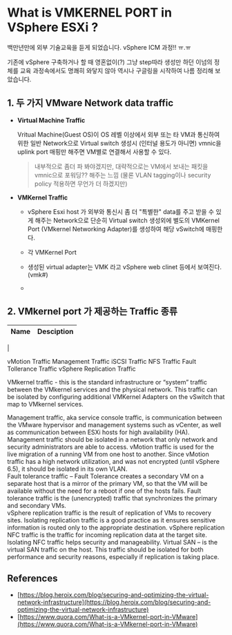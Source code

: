 # **What is VMKERNEL PORT in VSphere ESXi ?**


백만년만에 외부 기술교육을 듣게 되었습니다.  vSphere ICM 과정!! ㅠ.ㅠ

기존에 vSphere 구축하거나 할 때  영혼없이(?) 그냥 step따라 생성만 하던 이넘의 정체를 교육 과정속에서도 명쾌히  와닿지 않아 역시나 구글링을 시작하여 나름 정리해 보았습니다.

## **1.  두 가지 VMware Network data traffic**

 - **Virtual Machine Traffic**

    Vritual Machine(Guest OS)이 OS 레벨 이상에서 외부 또는 타 VM과 통신하여 위한 일반 Network으로 
    Virtual switch 생성시 (인터널 용도가 아니면) vmnic을 uplink port 매핑만 해주면 VM별로 연결해서 사용할 수 있다. 
    > 내부적으로 좀더 파 봐야겠지만, 대략적으로는 VM에서 보내는 패킷을 vmnic으로 포워딩?? 해주는 느낌
    (물론  VLAN tagging이나  security policy 적용하면 무언가 더 하겠지만)

 - **VMKernel Traffic**

   * vSphere Esxi host 가 외부와 통신시 좀 더 "특별한" data를  주고 받을 수 있게 해주는 Network으로 단순히 Virtual switch 생성외에 별도의 VMKernel Port (VMkernel Networking Adapter)를 생성하여 해당 vSwitch에 매핑한다.
   
   * 각 VMKernel Port 

   * 생성된 virtual adapter는  VMK 라고 vSphere web clinet 등에서 보여진다.  (vmk#) 

   * 

## **2. VMkernel port 가 제공하는 Traffic 종류**

| Name | Desciption |
|-----|-----|
| 





vMotion Traffic
Management Traffic
iSCSI Traffic
NFS Traffic
Fault Tollerance Traffic
vSphere Replication Traffic







VMkernel traffic - this is the standard infrastructure or “system” traffic between the VMkernel services and the physical network.  This traffic can be isolated by configuring additional VMKernel Adapters on the vSwitch that map to VMkernel services.  


Management traffic, aka service console traffic, is communication between the VMware hypervisor and management systems such as vCenter, as well as communication between ESXi hosts for high availability (HA).  Management traffic should be isolated in a network that only network and security administrators are able to access.
vMotion traffic is used for the live migration of a running VM from one host to another.   Since vMotion traffic has a high network utilization, and was not encrypted (until vSphere 6.5), it should be isolated in its own VLAN.  
Fault tolerance traffic – Fault Tolerance creates a secondary VM on a separate host that is a mirror of the primary VM, so that the VM will be available without the need for a reboot if one of the hosts fails.  Fault tolerance traffic is the (unencrypted) traffic that synchronizes the primary and secondary VMs.  
vSphere replication traffic is the result of replication of VMs to recovery sites. Isolating replication traffic is a good practice as it ensures sensitive information is routed only to the appropriate destination.
vSphere replication NFC traffic is the traffic for incoming replication data at the target site. Isolating NFC traffic helps security and manageability.
Virtual SAN – is the virtual SAN traffic on the host. This traffic should be isolated for both performance and security reasons, especially if replication is taking place.


## **References**
 - [https://blog.heroix.com/blog/securing-and-optimizing-the-virtual-network-infrastructure](https://blog.heroix.com/blog/securing-and-optimizing-the-virtual-network-infrastructure)
 - [https://www.quora.com/What-is-a-VMkernel-port-in-VMware](https://www.quora.com/What-is-a-VMkernel-port-in-VMware)


